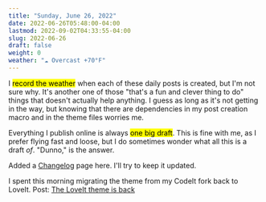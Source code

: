 ```yaml
---
title: "Sunday, June 26, 2022"
date: 2022-06-26T05:48:00-04:00
lastmod: 2022-09-02T04:33:55-04:00
slug: 2022-06-26
draft: false
weight: 0
weather: "☁️ Overcast +70°F"
---
```


I <mark>record the weather</mark> when each of these daily posts is created, but I'm not sure why. It's another one of those "that's a fun and clever thing to do" things that doesn't actually help anything. I guess as long as it's not getting in the way, but knowing that there are dependencies in my post creation macro and in the theme files worries me.

Everything I publish online is always <mark>one big draft</mark>. This is fine with me, as I prefer flying fast and loose, but I do sometimes wonder what all this is a draft _of_. "Dunno," is the answer.

Added a [Changelog](/changelog/) page here. I'll try to keep it updated.

I spent this morning migrating the theme from my CodeIt fork back to LoveIt. Post: [The LoveIt theme is back](https://baty.net/2022/loveit/)

[//]: # "Exported with love from a post written in Org mode"
[//]: # "- https://github.com/kaushalmodi/ox-hugo"
